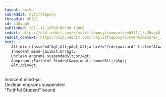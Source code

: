 ```yaml
---
layout: haiku
subreddit: mylittlepony
threadid: mh371
id: c30vqw5
published: 2011-11-18T00:00:00 +0000
reddit: https://old.reddit.com/r/mylittlepony/comments/mh371/_/c30vqw5
reddit_context: https://old.reddit.com/r/mylittlepony/comments/mh371/_/c30vqw5?context=3
html: |
   &lt;div class="md"&gt;&lt;p&gt;&lt;a href="/rderpwizard" title="Always Relevant / Worst Nightmare’s Unwakeable / Paper Bag Princess"&gt;&lt;/a&gt;
   Innocent mind-jail&lt;br/&gt;
   Unclean engrams suspended&lt;br/&gt;
   &amp;quot;Faithful Student&amp;quot; bound&lt;/p&gt;
   &lt;/div&gt;
---
```


[](/rderpwizard "Always Relevant / Worst Nightmare’s Unwakeable / Paper Bag Princess")
Innocent mind-jail  
Unclean engrams suspended  
"Faithful Student" bound